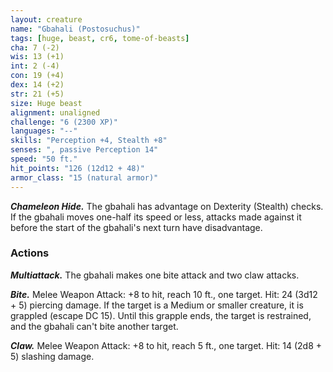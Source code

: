 ```yaml
---
layout: creature
name: "Gbahali (Postosuchus)"
tags: [huge, beast, cr6, tome-of-beasts]
cha: 7 (-2)
wis: 13 (+1)
int: 2 (-4)
con: 19 (+4)
dex: 14 (+2)
str: 21 (+5)
size: Huge beast
alignment: unaligned
challenge: "6 (2300 XP)"
languages: "--"
skills: "Perception +4, Stealth +8"
senses: ", passive Perception 14"
speed: "50 ft."
hit_points: "126 (12d12 + 48)"
armor_class: "15 (natural armor)"
---
```


***Chameleon Hide.*** The gbahali has advantage on Dexterity (Stealth) checks. If the gbahali moves one-half its speed or less, attacks made against it before the start of the gbahali's next turn have disadvantage.

### Actions

***Multiattack.*** The gbahali makes one bite attack and two claw attacks.

***Bite.*** Melee Weapon Attack: +8 to hit, reach 10 ft., one target. Hit: 24 (3d12 + 5) piercing damage. If the target is a Medium or smaller creature, it is grappled (escape DC 15). Until this grapple ends, the target is restrained, and the gbahali can't bite another target.

***Claw.*** Melee Weapon Attack: +8 to hit, reach 5 ft., one target. Hit: 14 (2d8 + 5) slashing damage.

